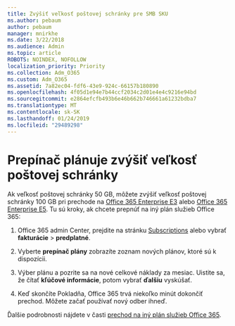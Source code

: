 ```yaml
---
title: Zvýšiť veľkosť poštovej schránky pre SMB SKU
ms.author: pebaum
author: pebaum
manager: mnirkhe
ms.date: 3/22/2018
ms.audience: Admin
ms.topic: article
ROBOTS: NOINDEX, NOFOLLOW
localization_priority: Priority
ms.collection: Adm_O365
ms.custom: Adm_O365
ms.assetid: 7a82ec04-fdf6-43e9-924c-66157b180890
ms.openlocfilehash: 4f05d1e94e7b44ccf2034c2d01e4e4c9216e94bd
ms.sourcegitcommit: e2864efcfb493b6e46b662b746661a61232bdba7
ms.translationtype: MT
ms.contentlocale: sk-SK
ms.lasthandoff: 01/24/2019
ms.locfileid: "29489298"
---
```

# <a name="switch-plans-to-increase-mailbox-size"></a>Prepínač plánuje zvýšiť veľkosť poštovej schránky

Ak veľkosť poštovej schránky 50 GB, môžete zvýšiť veľkosť poštovej schránky 100 GB pri prechode na [Office 365 Enterprise E3](https://products.office.com/en-us/business/office-365-enterprise-e3-business-software) alebo [Office 365 Enterprise E5](https://products.office.com/en-us/business/office-365-enterprise-e5-business-software). Tu sú kroky, ak chcete prepnúť na iný plán služieb Office 365:
  
1. Office 365 admin Center, prejdite na stránku [Subscriptions](https://go.microsoft.com/fwlink/p/?linkid=842054) alebo vybrať **fakturácie** \> **predplatné**.
    
2. Vyberte **prepínač plány** zobrazíte zoznam nových plánov, ktoré sú k dispozícii. 
    
3. Výber plánu a pozrite sa na nové celkové náklady za mesiac. Uistite sa, že čítať **kľúčové informácie**, potom vybrať **ďalšiu** vyskúšať. 
    
4. Keď skončíte Pokladňa, Office 365 trvá niekoľko minút dokončiť prechod. Môžete začať používať nový odber ihneď.
    
Ďalšie podrobnosti nájdete v časti [prechod na iný plán služieb Office 365](https://support.office.com/article/73318661-8f33-478b-bcc7-fb8d69dbb22a).
  

